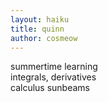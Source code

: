 ```yaml
---
layout: haiku
title: quinn
author: cosmeow
---
```


summertime learning<br>
integrals, derivatives<br>
calculus sunbeams<br>